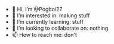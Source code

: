 - 👋 Hi, I’m @Pogboi27
- 👀 I’m interested in: making stuff
- 🌱 I’m currently learning: stuff
- 💞️ I’m looking to collaborate on: nothing
- 📫 How to reach me: don't

<!---
Pogboi27/Pogboi27 is a ✨ special ✨ repository because its `README.md` (this file) appears on your GitHub profile.
You can click the Preview link to take a look at your changes.
--->
